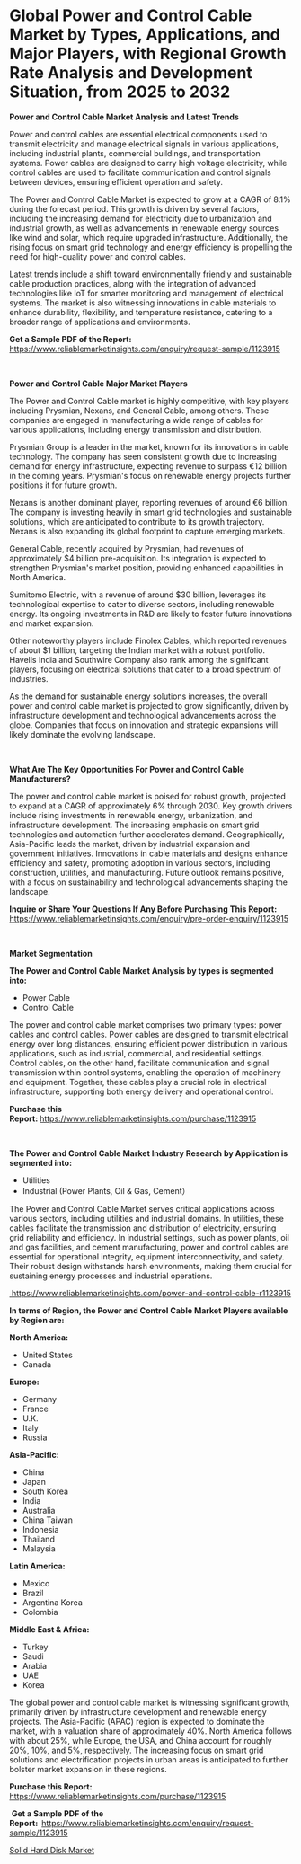 <p><h1>Global Power and Control Cable Market by Types, Applications, and Major Players, with Regional Growth Rate Analysis and Development Situation, from 2025 to 2032</h1></p><p><strong>Power and Control Cable Market Analysis and Latest Trends</strong></p>
<p><p>Power and control cables are essential electrical components used to transmit electricity and manage electrical signals in various applications, including industrial plants, commercial buildings, and transportation systems. Power cables are designed to carry high voltage electricity, while control cables are used to facilitate communication and control signals between devices, ensuring efficient operation and safety.</p><p>The Power and Control Cable Market is expected to grow at a CAGR of 8.1% during the forecast period. This growth is driven by several factors, including the increasing demand for electricity due to urbanization and industrial growth, as well as advancements in renewable energy sources like wind and solar, which require upgraded infrastructure. Additionally, the rising focus on smart grid technology and energy efficiency is propelling the need for high-quality power and control cables.</p><p>Latest trends include a shift toward environmentally friendly and sustainable cable production practices, along with the integration of advanced technologies like IoT for smarter monitoring and management of electrical systems. The market is also witnessing innovations in cable materials to enhance durability, flexibility, and temperature resistance, catering to a broader range of applications and environments.</p></p>
<p><strong>Get a Sample PDF of the Report:&nbsp;</strong> <a href="https://www.reliablemarketinsights.com/enquiry/request-sample/1123915?utm_campaign=2110&utm_medium=2&utm_source=Github&utm_content=ia&utm_term=10022025&utm_id=power-and-control-cable">https://www.reliablemarketinsights.com/enquiry/request-sample/1123915</a></p>
<p>&nbsp;</p>
<p><strong>Power and Control Cable Major Market Players</strong></p>
<p><p>The Power and Control Cable market is highly competitive, with key players including Prysmian, Nexans, and General Cable, among others. These companies are engaged in manufacturing a wide range of cables for various applications, including energy transmission and distribution.</p><p>Prysmian Group is a leader in the market, known for its innovations in cable technology. The company has seen consistent growth due to increasing demand for energy infrastructure, expecting revenue to surpass €12 billion in the coming years. Prysmian's focus on renewable energy projects further positions it for future growth.</p><p>Nexans is another dominant player, reporting revenues of around €6 billion. The company is investing heavily in smart grid technologies and sustainable solutions, which are anticipated to contribute to its growth trajectory. Nexans is also expanding its global footprint to capture emerging markets.</p><p>General Cable, recently acquired by Prysmian, had revenues of approximately $4 billion pre-acquisition. Its integration is expected to strengthen Prysmian's market position, providing enhanced capabilities in North America.</p><p>Sumitomo Electric, with a revenue of around $30 billion, leverages its technological expertise to cater to diverse sectors, including renewable energy. Its ongoing investments in R&D are likely to foster future innovations and market expansion.</p><p>Other noteworthy players include Finolex Cables, which reported revenues of about $1 billion, targeting the Indian market with a robust portfolio. Havells India and Southwire Company also rank among the significant players, focusing on electrical solutions that cater to a broad spectrum of industries.</p><p>As the demand for sustainable energy solutions increases, the overall power and control cable market is projected to grow significantly, driven by infrastructure development and technological advancements across the globe. Companies that focus on innovation and strategic expansions will likely dominate the evolving landscape.</p></p>
<p>&nbsp;</p>
<p><strong>What Are The Key Opportunities For Power and Control Cable Manufacturers?</strong></p>
<p><p>The power and control cable market is poised for robust growth, projected to expand at a CAGR of approximately 6% through 2030. Key growth drivers include rising investments in renewable energy, urbanization, and infrastructure development. The increasing emphasis on smart grid technologies and automation further accelerates demand. Geographically, Asia-Pacific leads the market, driven by industrial expansion and government initiatives. Innovations in cable materials and designs enhance efficiency and safety, promoting adoption in various sectors, including construction, utilities, and manufacturing. Future outlook remains positive, with a focus on sustainability and technological advancements shaping the landscape.</p></p>
<p><strong>Inquire or Share Your Questions If Any Before Purchasing This Report:</strong> <a href="https://www.reliablemarketinsights.com/enquiry/pre-order-enquiry/1123915?utm_campaign=2110&utm_medium=2&utm_source=Github&utm_content=ia&utm_term=10022025&utm_id=power-and-control-cable">https://www.reliablemarketinsights.com/enquiry/pre-order-enquiry/1123915</a></p>
<p>&nbsp;</p>
<p><strong>Market Segmentation</strong></p>
<p><strong>The Power and Control Cable Market Analysis by types is segmented into:</strong></p>
<p><ul><li>Power Cable</li><li>Control Cable</li></ul></p>
<p><p>The power and control cable market comprises two primary types: power cables and control cables. Power cables are designed to transmit electrical energy over long distances, ensuring efficient power distribution in various applications, such as industrial, commercial, and residential settings. Control cables, on the other hand, facilitate communication and signal transmission within control systems, enabling the operation of machinery and equipment. Together, these cables play a crucial role in electrical infrastructure, supporting both energy delivery and operational control.</p></p>
<p><strong>Purchase this Report:&nbsp;</strong><a href="https://www.reliablemarketinsights.com/purchase/1123915?utm_campaign=2110&utm_medium=2&utm_source=Github&utm_content=ia&utm_term=10022025&utm_id=power-and-control-cable">https://www.reliablemarketinsights.com/purchase/1123915</a></p>
<p>&nbsp;</p>
<p><strong>The Power and Control Cable Market Industry Research by Application is segmented into:</strong></p>
<p><ul><li>Utilities</li><li>Industrial (Power Plants, Oil & Gas, Cement）</li></ul></p>
<p><p>The Power and Control Cable Market serves critical applications across various sectors, including utilities and industrial domains. In utilities, these cables facilitate the transmission and distribution of electricity, ensuring grid reliability and efficiency. In industrial settings, such as power plants, oil and gas facilities, and cement manufacturing, power and control cables are essential for operational integrity, equipment interconnectivity, and safety. Their robust design withstands harsh environments, making them crucial for sustaining energy processes and industrial operations.</p></p>
<p><a href="https://www.reliablemarketinsights.com/power-and-control-cable-r1123915?utm_campaign=2110&utm_medium=2&utm_source=Github&utm_content=ia&utm_term=10022025&utm_id=power-and-control-cable">&nbsp;https://www.reliablemarketinsights.com/power-and-control-cable-r1123915</a></p>
<p><strong>In terms of Region, the Power and Control Cable Market Players available by Region are:</strong></p>
<p>
    <p> <strong> North America: </strong>
        <ul>
            <li>United States</li>
            <li>Canada</li>
        </ul>
        </p> 
    <p> <strong> Europe: </strong>
        <ul>
            <li>Germany</li>
            <li>France</li>
            <li>U.K.</li>
            <li>Italy</li>
            <li>Russia</li>
        </ul>
        </p> 
    <p> <strong> Asia-Pacific: </strong>
        <ul>
            <li>China</li>
            <li>Japan</li>
            <li>South Korea</li>
            <li>India</li>
            <li>Australia</li>
            <li>China Taiwan</li>
            <li>Indonesia</li>
            <li>Thailand</li>
            <li>Malaysia</li>
        </ul>
        </p> 
    <p> <strong> Latin America: </strong>
        <ul>
            <li>Mexico</li>
            <li>Brazil</li>
            <li>Argentina Korea</li>
            <li>Colombia</li>
        </ul>
        </p> 
    <p> <strong> Middle East & Africa: </strong>
        <ul>
            <li>Turkey</li>
            <li>Saudi</li>
            <li>Arabia</li>
            <li>UAE</li>
            <li>Korea</li>
        </ul>
    </p>
    </p>
<p><p>The global power and control cable market is witnessing significant growth, primarily driven by infrastructure development and renewable energy projects. The Asia-Pacific (APAC) region is expected to dominate the market, with a valuation share of approximately 40%. North America follows with about 25%, while Europe, the USA, and China account for roughly 20%, 10%, and 5%, respectively. The increasing focus on smart grid solutions and electrification projects in urban areas is anticipated to further bolster market expansion in these regions.</p></p>
<p><strong>Purchase this Report: </strong><a href="https://www.reliablemarketinsights.com/purchase/1123915?utm_campaign=2110&utm_medium=2&utm_source=Github&utm_content=ia&utm_term=10022025&utm_id=power-and-control-cable">https://www.reliablemarketinsights.com/purchase/1123915</a></p>
<p>&nbsp;<strong>Get a Sample PDF of the Report:&nbsp;&nbsp;</strong><a href="https://www.reliablemarketinsights.com/enquiry/request-sample/1123915?utm_campaign=2110&utm_medium=2&utm_source=Github&utm_content=ia&utm_term=10022025&utm_id=power-and-control-cable">https://www.reliablemarketinsights.com/enquiry/request-sample/1123915</a></p>
<p><strong></strong></p>
<p><p><a href="https://github.com/irfadac/Market-Research-Report-List-5/blob/main/solid-hard-disk-market.md?utm_campaign=2110&utm_medium=2&utm_source=Github&utm_content=ia&utm_term=10022025&utm_id=power-and-control-cable">Solid Hard Disk Market</a></p></p>